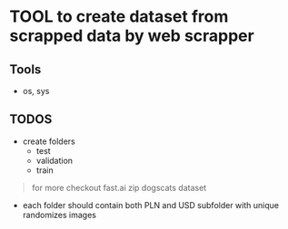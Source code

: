 # TOOL to create dataset from scrapped data by web scrapper

## Tools

* os, sys

## TODOS

* create folders
  * test
  * validation
  * train
> for more checkout fast.ai zip dogscats dataset

* each folder should contain both PLN and USD subfolder with unique randomizes images
